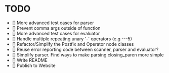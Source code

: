# TODO

- [] More advanced test cases for parser
- [] Prevent comma args outside of function
- [] More advanced test cases for evaluator
- [] Handle multiple repeating unary '-' operators (e.g ---5)
- [] Refactor/Simplify the Postfix and Operator node classes
- [] Reuse error reporting code between scanner, parser and evaluator?
- [] Simplify parser. Find ways to make parsing closing_paren more simple
- [] Write README
- [] Publish to Website

